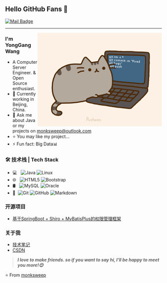 ## Hello GitHub Fans 👋
[![Mail Badge](https://img.shields.io/badge/-monksweep@outlook.com-c14438?style=flat&logo=outlook&logoColor=white&link=mailto:monksweep@outlook.com)](mailto:monksweep@outlook.com)

---

<img align="right" alt="GIF" src="https://github.com/monksweep/monksweep/blob/main/pic/pusheencode.gif" />

### I'm YongGang Wang

- A Computer Server Engineer. & Open Source enthusiast.
- 🌱 Currently working in Beijing, China.
- 💬 Ask me about Java or my projects on [monksweep@outlook.com](mailto:monksweep@outlook.com)
- ⭐ You may like my project...
- ⚡ Fun fact: Big Data📊

### 🛠 技术栈 | Tech Stack

- 💻 &#160; ![Java](https://img.shields.io/badge/-Java-333333?style=flat&logo=Java&logoColor=007396)
![Linux](https://img.shields.io/badge/-Linux-333333?style=flat&logo=Linux&logoColor=FCC624)
- 🌐 &#160; ![HTML5](https://img.shields.io/badge/-HTML5-333333?style=flat&logo=HTML5)
![Bootstrap](https://img.shields.io/badge/-Bootstrap-333333?style=flat&logo=bootstrap&logoColor=563D7C)
- 🛢 &#160; ![MySQL](https://img.shields.io/badge/-MySQL-333333?style=flat&logo=mysql)
![Oracle](https://img.shields.io/badge/-Oracle-333333?style=flat&logo=Oracle)
- 🔧 &#160;![Git](https://img.shields.io/badge/-Git-333333?style=flat&logo=git)
![GitHub](https://img.shields.io/badge/-GitHub-333333?style=flat&logo=github)
![Markdown](https://img.shields.io/badge/-Markdown-333333?style=flat&logo=markdown)

### 开源项目
- [基于SpringBoot + Shiro + MyBatisPlus的权限管理框架](https://github.com/JoeyBling/bootplus)

### 关于我
- [技术笔记](https://monksweep.github.io/)
- [CSDN](https://blog.csdn.net/qq_27606093/)

> ***I love to make friends. so if you want to say hi, I'll be happy to meet you more!😊***

⭐️ From [monksweep](https://github.com/monksweep)
